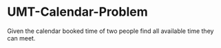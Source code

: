 # UMT-Calendar-Problem
Given the calendar booked time of two people find all available time they can meet.
